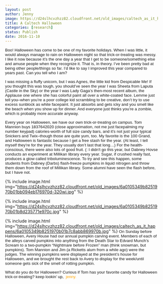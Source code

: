 ```yaml
---
layout: post
author: Jenny
image: https://d24slhcvzhzz82.cloudfront.net/old_images/caltech_as_it_happens/6a0105349b8251970b01b7c8abb817970b.jpg
title: A Caltech Halloween
categories: [research]
status: Publish
date: 2016-11-10
---
```


<span style="font-family: arial; font-size: 10pt;">Boo!
<span style="font-family: arial; font-size: 10pt;">Halloween has come to be one of my favorite holidays. When I was little, it would always manage to rain on Halloween night so that trick-or-treating was messy. I like it now because it’s the one day a year that I get to be someone/something else and amuse people when they recognize it. That is, in theory. I’ve been pretty bad at being other people/things so far. I’d like to say I improved this year compared to years past. Can you tell who I am?

<span style="font-family: arial; font-size: 10pt;">I was missing a fluffy unicorn, but I was Agnes, the little kid from Despicable Me! If you thought this was tough, you should’ve seen the year I was Sheeta from Laputa (Castle in the Sky) or the year I was Lady Gaga’s then-most recent album, the Applause one where she has colorful paint all over a white-coated face. Lemme just tell you–when you’re a poor college kid scrambling to be creative, don’t try to use excess sunblock as white facepaint. It just absorbs and gets icky and you smell like the beach when you show up for dinner. And everyone just thinks you’re a zombie, which is probably more accurate anyway.

<span style="font-family: arial; font-size: 10pt;">Every year on Halloween, we have our own trick-or-treating on campus. Tom Mannion buys 1837642020 (close approximation, not me just facepalming my number keypad) calories-worth of full size candy bars, and it’s not just your typical Snickers and Twix–though those are quite yum, too. My favorite is the 100 Grand, and Halloween is fantastic because I get a free stash for the year. (At least, I tell myself they’re for the year. They usually don’t last that long…) For the health-conscious, there were also lots of good fruit. (: I didn't go this year, but Dabney Hovse conducts an experiment at Millikan library every year. Sugar, if crushed really fast, produces a glow called triboluminescence. To try and see this happen, some students from Dabney (Darbs) flash-freeze pumpkins in liquid nitrogen and throw them down from the roof of Millikan library. Some alumni have seen the flash before, but I have not.


{% include image.html img="https://d24slhcvzhzz82.cloudfront.net/old_images/6a0105349b8251970b01bb094eb176970d-320wi.jpg" %}

{% include image.html img="https://d24slhcvzhzz82.cloudfront.net/old_images/6a0105349b8251970b01b8d235771e970c.jpg" %}

{% include image.html img="https://d24slhcvzhzz82.cloudfront.net/old_images/caltech_as_it_happens/6a0105349b8251970b01b7c8abb869970b.jpg" %}
<span style="font-family: arial; font-size: 10pt;">On Sunday before Halloween, Avery House had our annual pumpkin carving event. Members of each of the alleys carved pumpkins into anything from the Death Star to Edvard Munch’s Scream to a two-pumpkin “Nightmare before Frozen” man (think snowman, but pumpkins). Tom Mannion and Jim (a Ricketts alum from a while ago) were the judges. The winning pumpkins were displayed at the president’s house for Halloween, and we brought the rest back to Avery to display for the week/until someone gets sick of the smell of rotting pumpkin.

<span style="font-family: arial; font-size: 10pt;">What do you do for Halloween? Curious if Tom has your favorite candy for Halloween trick-or-treating?
<span style="font-family: arial; font-size: 10pt;">keep lookin’ up,
<span style="font-family: arial; font-size: 10pt; color: orange;"> jenny.

